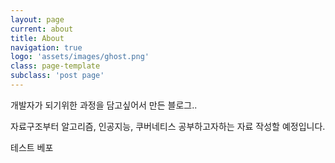 ```yaml
---
layout: page
current: about
title: About
navigation: true
logo: 'assets/images/ghost.png'
class: page-template
subclass: 'post page'
---
```


개발자가 되기위한 과정을 담고싶어서 만든 블로그..

자료구조부터 알고리즘, 인공지능, 쿠버네티스 공부하고자하는 자료 작성할 예정입니다.

테스트 베포